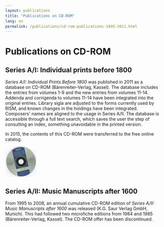 ```yaml
---
layout: publications
title: "Publications on CD-ROM"
lang: en
permalink: /publications/cd-rom-publications-1995-2011.html
---
```


# Publications on CD-ROM

## Series A/I: Individual prints before 1800

_Series A/I:_ _Individual Prints Before 1800_ was published in 2011 as a database on CD-ROM (Bärenreiter-Verlag, Kassel). The database includes the entries from volumes 1-9 and the new entries from volumes 11-14. Addenda and corrigenda to volumes 11-14 have been integrated into the original entries. Library sigla are adjusted to the forms currently used by RISM, and known changes in the holdings have been integrated. Composers' names are aligned to the usage in Series A/II. The database is accessible through a full text search, which saves the user the step of consulting an index, something unavoidable in the printed version.

In 2015, the contents of this CD-ROM were transferred to the free online catalog.

 ![](/images/news-old-website/csm_AIICD-ROM_b70cfdd3ab.jpg "AIICD-ROM")

## Series A/II: Music Manuscripts after 1600

From 1995 to 2008, an annual cumulative CD-ROM edition of _Series A/II: Music Manuscripts after 1600_ was released (K.G. Saur Verlag GmbH, Munich). This had followed two microfiche editions from 1984 and 1985 (Bärenreiter-Verlag, Kassel). The CD-ROM offer has been discontinued.